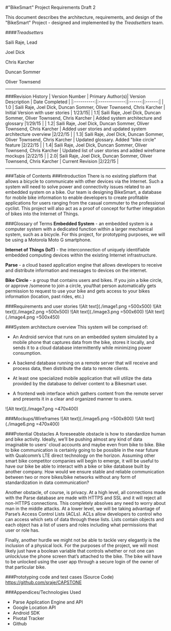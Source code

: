#"BikeSmart" Project Requirements Draft 2

This document describes the architecture, requirements, and design of the "BikeSmart" Project - designed and implemented by the *Treadsetters* team.

####*Treadsetters*

Saili Raje, Lead

Joel Dick

Chris Karcher

Duncan Sommer

Oliver Townsend

---

###Revision History 
| Version Number |      Primary Author(s)|  Version Description | Date Completed | 
|:----------:|:-------------:|:------:|:------:|
| 1.0 |  Saili Raje, Joel Dick, Duncan Sommer, Oliver Townsend, Chris Karcher | Initial Version with user stories | 1/23/15|
| 1.1|   Saili Raje, Joel Dick, Duncan Sommer, Oliver Townsend, Chris Karcher   |   Added system architecture and glossary  |1/29/15 | 
| 1.2|   Saili Raje, Joel Dick, Duncan Sommer, Oliver Townsend, Chris Karcher   |   Added user stories and updated system architecture overview |2/22/15 | 
| 1.3|   Saili Raje, Joel Dick, Duncan Sommer, Oliver Townsend, Chris Karcher   |   Updated glossary. Added "bike circle" feature  |2/22/15 | 
| 1.4|   Saili Raje, Joel Dick, Duncan Sommer, Oliver Townsend, Chris Karcher   |   Updated list of user stories and added wireframe mockups |2/22/15 | 
| 2.0|   Saili Raje, Joel Dick, Duncan Sommer, Oliver Townsend, Chris Karcher   |   Current Revision |2/22/15 | 

---
###Table of Contents
###Introduction 
There is no existing platform that allows a bicycle to communicate with other devices via the Internet. Such a system will need to solve power and connectivity issues related to an embedded system on a bike. Our team is designing BikeSmart, a database for mobile bike information to enable developers to create profitable applications for users ranging from the casual commuter to the professional cyclist. This project will also act as a proof of concept for further integration of bikes into the Internet of Things. 


###Glossary of Terms
**Embedded System** - an embedded system is a computer system with a dedicated function within a larger mechanical system, such as a bicycle. For this project, for prototyping purposes, we will be using a Motorola Moto G smartphone. 

**Internet of Things (IoT)** -  the interconnection of uniquely identifiable embedded computing devices within the existing Internet infrastructure.

**Parse** - a cloud based application engine that allows developers to receive and distribute information and messages to devices on the internet.

**Bike Circle** - a group that contains users and bikes. If you join a bike circle, or approve /someone to join a circle, you/that person automatically gets permission to request to use your bike and gets access to your bikes information (location, past rides, etc.)
 
###Requirements and user stories
![Alt text](./image1.png =500x500)
![Alt text](./image2.png =500x500)
![Alt text](./image3.png =500x600)
![Alt text](./image4.png =500x450)


###System architecture overview
This system will be comprised of:

- An Android service that runs on an embedded system simulated by a mobile phone that captures data from the bike, stores it locally, and sends it  to a cloud database intermittently while minimizing power consumption.

- A backend database running on a remote server that will receive and process data, then distribute the data to remote clients. 

- At least one specialized mobile application that will utilize the data provided by the database to deliver content to a Bikesmart user.

- A frontend web interface which gathers content from the remote server and presents it in a clear and organized manner to users.

![Alt text](./image7.png =470x400)


###Mockups/Wireframes
![Alt text](./image5.png =500x800)
![Alt text](./image6.png =470x400)

###Potential Obstacles
A foreseeable obstacle is how to standardize human and bike activity. Ideally, we’ll be pushing almost any kind of data imaginable to users’ cloud accounts and maybe even from bike to bike. Bike to bike communication is certainly going to be possible in the near future with Qualcomm’s LTE direct technology on the horizon. Assuming other smart bike competitor companies will begin to emerge, it will be useful to have our bike be able to interact with a bike or bike database built by another company. How would we ensure stable and reliable communication between two or more bikes/bike networks without any form of standardization in data communication?

Another obstacle, of course, is privacy. At a high level, all connections made with the Parse database are made with HTTPS and SSL and it will reject all non-HTTPS connections. This completely absolves any need to worry about man in the middle attacks. At a lower level, we will be taking advantage of Parse’s Access Control Lists (ACLs). ACLs allow developers to control who can access which sets of data through these lists. Lists contain objects and each object has a list of users and roles including what permissions that user or role has.

Finally, another hurdle we might not be able to tackle very elegantly is the inclusion of a physical lock. For the purposes of the project, we will most likely just have a boolean variable that controls whether or not one can unlock/use the phone screen that’s attached to the bike. The bike will have to be unlocked using the user app through a secure login of the owner of that particular bike.

###Prototyping code and test cases (Source Code) 
https://github.com/sraje/CAPSTONE


###Appendices/Technologies Used
 
- Parse Application Engine and API
- Google Location API
- Android SDK
- Pivotal Tracker 
- Github


